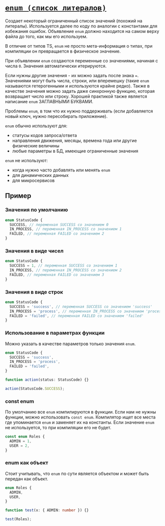 # [`enum (список литералов)`](../index.md/#специальные-типы)

Создает некоторый ограниченный список значений (похожий на литералы). Используется далее по коду по аналогии с константами для избежания ошибок. Объявление `enum` должно находится на самом верху файла до того, как мы его используем.

В отличие от типов TS, `enum` не просто мета-информация о типах, при компиляции он превращается в физическое значение.

При объявлении `enum` создаются переменные со значениями, начиная с числа `0`. Значения автоматически итерируются.

Если нужны другие значения - их можно задать после знака `=`. Значениями могут быть числа, строки, или вперемешку (такие `enum` называются гетерогенными и используются крайне редко). Также в качестве значения можно задать даже синхронную функцию, которая возвращает число или строку. Хорошей практикой также является написание `enum` ЗАГЛАВНЫМИ БУКВАМИ.

Проблемы `enum`, в том что их нужно поддерживать (если добавляется новый ключ, нужно пересобирать приложение).

`enum` обычно используют для:

- статусы кодов запроса/ответа
- направления движения, месяцы, времена года или другие физические величины
- любые параметры в БД, имеющие ограниченные значения

`enum` не используют:

- когда нужно часто добавлять или менять `enum`
- для динамических данных
- для микросервисов

## Пример

### Значения по умолчанию

```ts
enum StatusCode {
  SUCCESS, // переменная SUCCESS со значением 0
  IN_PROCESS, // переменная IN_PROCESS со значением 1
  FAILED, // переменная FAILED со значением 2
}
```

### Значения в виде чисел

```ts
enum StatusCode {
  SUCCESS = 1, // переменная SUCCESS со значением 1
  IN_PROCESS, // переменная IN_PROCESS со значением 2
  FAILED, // переменная FAILED со значением 3
}
```

### Значения в виде строк

```ts
enum StatusCode {
  SUCCESS = 'success', // переменная SUCCESS со значением 'success'
  IN_PROCESS = 'process', // переменная IN_PROCESS со значением 'process'
  FAILED = 'failed', // переменная FAILED со значением 'failed'
}
```

### Использование в параметрах функции

Можно указать в качестве параметров только значения `enum`.

```ts
enum StatusCode {
  SUCCESS = 'success',
  IN_PROCESS = 'process',
  FAILED = 'failed',
}

function action(status: StatusCode) {}

action(StatusCode.SUCCESS);
```

### const enum

По умолчанию все `enum` компилируются в функции. Если нам не нужны функции, можно использовать `const enum`. Компилятор ищет все места где упоминается `enum` и заменяет их на константы. Если значение `enum` не используется, то при компиляции его не будет.

```ts
const enum Roles {
  ADMIN = 1,
  USER = 2,
}
```

### enum как объект

Стоит учитывать, что `enum` по сути является объектом и может быть передан как объект.

```ts
enum Roles {
  ADMIN,
  USER,
}

function test(x: { ADMIN: number }) {}

test(Roles);
```
